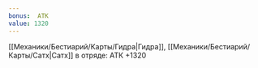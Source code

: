 ```yaml
---
bonus:  АТК 
value: 1320
---
```

[[Механики/Бестиарий/Карты/Гидра|Гидра]], [[Механики/Бестиарий/Карты/Сатх|Сатх]] в отряде: АТК +1320
